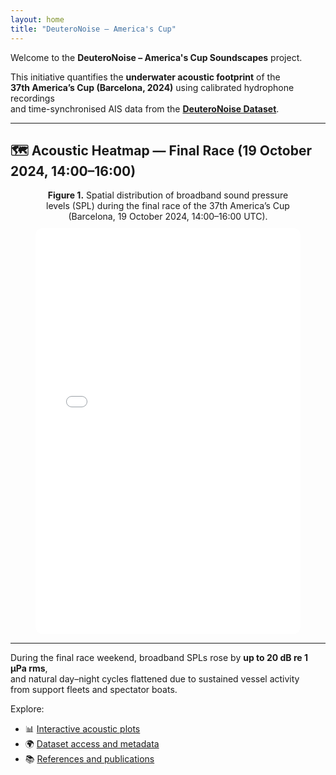 ```yaml
---
layout: home
title: "DeuteroNoise – America's Cup"
---
```


Welcome to the **DeuteroNoise – America's Cup Soundscapes** project.

This initiative quantifies the **underwater acoustic footprint** of the  
**37th America’s Cup (Barcelona, 2024)** using calibrated hydrophone recordings  
and time-synchronised AIS data from the [**DeuteroNoise Dataset**](https://github.com/Ignasinou/deuteronoise-dataset-preview).

---

## 🗺️ Acoustic Heatmap — Final Race (19 October 2024, 14:00–16:00)

<figure style="text-align:center;">
  <figcaption>
    <strong>Figure 1.</strong> Spatial distribution of broadband sound pressure levels (SPL) during the final race of the 37th America’s Cup (Barcelona, 19 October 2024, 14:00–16:00 UTC).
  </figcaption>
  <iframe
    src="plots/heatmap_C_race_20241019_1400_1600_static.html"
    width="100%"
    height="650"
    style="border:none; border-radius:12px; margin-top:10px;">
  </iframe>
</figure>

---

During the final race weekend, broadband SPLs rose by **up to 20 dB re 1 µPa rms**,  
and natural day–night cycles flattened due to sustained vessel activity  
from support fleets and spectator boats.

Explore:
- 📊 [Interactive acoustic plots](plots.md)
- 🌍 [Dataset access and metadata](data.md)
- 📚 [References and publications](references.md)